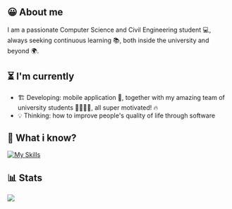 ## 😀 About me
I am a passionate Computer Science and Civil Engineering student 💻, always seeking continuous learning 📚, both inside the university and beyond 🌍.

## ⏳ I'm currently
- 🏗️ Developing:  mobile application 📱, together with my amazing team of university students 👩‍💻👨‍💻, all super motivated! 🔥
- 💡 Thinking: how to improve people's quality of life through software  

## 🤔 What i know?
[![My Skills](https://skillicons.dev/icons?i=py,css,html,react)](https://skillicons.dev)
## 📊 Stats
![](https://github-readme-stats.vercel.app/api/top-langs/?username=WindB3NJA&theme=tokyonight&hide_border=false&include_all_commits=false&count_private=false&layout=compact) 
